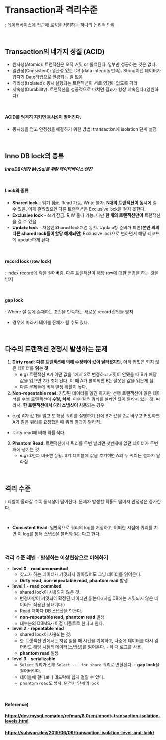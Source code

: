 # Transaction과 격리수준

: 데이터베이스에 접근해 로직을 처리하는 하나의 논리적 단위

<br>

## Transaction의 네가지 성질 (ACID)

* 원자성(Atomic): 트랜잭션은 오직 커밋 or 롤백된다. 일부만 성공하는 것은 없다.
* 일관성(Consistent): 일관성 있는 DB.(data integrity 만족). String이던 데이터가 갑자기 Date타입으로 변경되는 일 없음
* 격리성(Isolated): 동시 실행되는 트랜젝션이 서로 영향이 없도록 격리
* 지속성(Durability): 트랜잭션을 성공적으로 마치면 결과가 항상 지속된다.(영원하다)

<br>

#### ACID를 엄격히 지키면 동시성이 떨어진다.

* 동시성을 얻고 안정성을 해결하기 위한 방법: transaction에 isolation 단계 설정

<br>

## Inno DB lock의 종류

***InnoDB이란? MySql을 위한 데이터베이스 엔진***

<br>

#### Lock의 종류

* **Shared lock** - 읽기 잠금. Read 가능, Write 불가. **N개의 트랜잭션이 동시에** 걸 수 있음. 이게 걸려있으면 다른 트랜잭션은 Exclusive lock을 걸지 못한다.
* **Exclusive lock** - 쓰기 잠금. R,W 둘다 가능. 다만 **한 개의 트랜잭션만이** 트랜잭션을 걸 수 있음
* **Update lock** - 처음엔 Shared lock처럼 동작. Update할 준비가 되면(**본인 외의 다른 shared lock들이 할당 해제되면**) Exclusive lock으로 변하면서 해당 레코드에 update하게 된다.

<Br>

#### record lock (row lock)

: index record에 락을 걸어버림. 다른 트랜잭션이 해당 row에 대한 변경을 하는 것을 방지

<Br>

#### gap lock

: Where 절 등에 존재하는 조건을 만족하는 새로운 record 삽입을 방지

* 경우에 따라서 테이블 전체가 될 수도 있다.

<br>

## 다수의 트랜잭션 경쟁시 발생하는 문제

1. **Dirty read**:  **다른 트랜젝션에 의해 수정되어 값이 달라졌지만**, 아직 커밋은 되지 않은 데이터를 **읽는 것**
   * e.g) 트랜잭션 A가 어떤 값을 1에서 2로 변경하고 커밋이 안됐을 때 B가 해당 값을 읽으면 2가 조회 된다. 이 때 A가 롤백되면 B는 잘못된 값을 읽은게 됨
   * 다른 문제들에 비해 발생 확률이 높다.
2. **Non-repeatable read**: 커밋된 데이터를 읽긴 하지만, 선행 트랜잭션이 읽은 데이터를 후행 트랜잭션이 **수정, 삭제**. 이후 같은 쿼리를 날리면 값이 달라져 있는 것. 따라서, **한 트랜잭션에서 여러 스냅샷이 사용**되는 경우
* e.g) A가 값 1을 읽고 또 해당 쿼리를 실행하기 전에 B가 값을 2로 바꾸고 커밋하면 A가 같은 쿼리를 요청했을 때 쿼리 결과가 달라짐.
   
* Dirty read에 비해 확률 적다.
3. **Phantom Read**: 트랜잭션에서 쿼리를 두번 날리면 첫번째에 없던 데이터가 두번째에 생기는 것
   * e.g) 2번과 비슷한 상황. B가 테이블에 값을 추가하면 A의 두 쿼리는 결과가 달라짐

<br>

## 격리 수준

: 레벨이 올라갈 수록 동시성이 떨어진다. 문제가 발생할 확률도 떨어져 안정성은 증가한다.

<br>

* **Consistent Read**: 일반적으로 쿼리의 log를 저장하고, 어떠한 시점에 쿼리를 치면 이 log를 통해 스냅샷을 불러와 읽는다고 한다.

<br>

### 격리 수준 레벨 - 발생하는 이상현상으로 이해하기

* **level 0** - **read uncommited**
  * 찾고자 하는 데이터가 커밋되지 않아있어도 그냥 데이터를 읽어온다.
  * **Dirty read**, **non-repeatable read**, **phantom read** 발생
* **level 1** - **read commited**
  * shared lock이 사용되지 않은 것.
  * 변경사항이 커밋되어 확정된 데이터만 읽는다.(사실 DB에는 커밋되지 않은 데이터도 적용된 상태이다.)
  * Read 때마다 DB 스냅샷을 만든다.
  * **non-repeatable read**, **phantom read** 발생
  * 대부분의 DBMS가 이걸 디폴트로 한다고 한다.
* **level 2** - **repeatable read**
  * shared lock이 사용되는 것.
  * 한 트랜잭션 안에서는 처음 읽을 때 시간을 기록하고, 나중에 데이터를 다시 읽더라도 해당 시점의 데이터(스냅샷)를 읽어온다. - 이 때 로그를  사용
  * **phantom read** 발생
* **level 3** - **serializable**
  * `Select` 쿼리가 전부 `Select ... for share` 쿼리로 변환된다. - **gap lock**을 걸어버린다.
  * 테이블에 걸다보니 데드락에 쉽게 걸릴 수 있다.
  * phantom read도 방지. 완전한 단계의 lock

<br>

#### Reference)

#### https://dev.mysql.com/doc/refman/8.0/en/innodb-transaction-isolation-levels.html

#### https://suhwan.dev/2019/06/09/transaction-isolation-level-and-lock/
